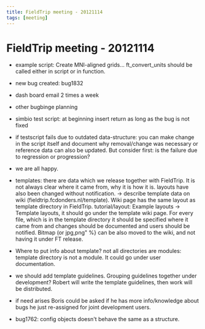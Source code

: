 ```yaml
---
title: FieldTrip meeting - 20121114
tags: [meeting]
---
```


# FieldTrip meeting - 20121114

- example script: Create MNI-aligned grids... ft_convert_units should be called either in script or in function.

- new bug created: bug1832

- dash board email 2 times a week

- other bugbinge planning

- simbio test script: at beginning insert return as long as the bug is not fixed

- if testscript fails due to outdated data-structure: you can make change in the script itself and document why removal/change was necessary or reference data can also be updated. But consider first: is the failure due to regression or progression?

- we are all happy.

- templates: there are data which we release together with FieldTrip. It is not always clear where it came from, why it is how it is. layouts have also been changed without notification. -> describe template data on wiki (fieldtrip.fcdonders.nl/template). Wiki page has the same layout as template directory in FieldTrip. tutorial/layout: Example layouts -> Template layouts, it should go under the template wiki page. For every file, which is in the template directory it should be specified where it came from and changes should be documented and users should be notified. Bitmap (or jpg,png" %} can be also moved to the wiki, and not having it under FT release.

- Where to put info about template? not all directories are modules: template directory is not a module. It could go under user documentation.

- we should add template guidelines. Grouping guidelines together under development? Robert will write the template guidelines, then work will be distributed.

- if need arises Boris could be asked if he has more info/knowledge about bugs he just re-assigned for joint development users.
- bug1762: config objects doesn't behave the same as a structure.
